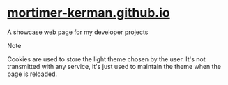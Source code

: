 # [mortimer-kerman.github.io](https://mortimer-kerman.github.io)
A showcase web page for my developer projects

> [!NOTE]
> Cookies are used to store the light theme chosen by the user. It's not transmitted with any service, it's just used to maintain the theme when the page is reloaded.
